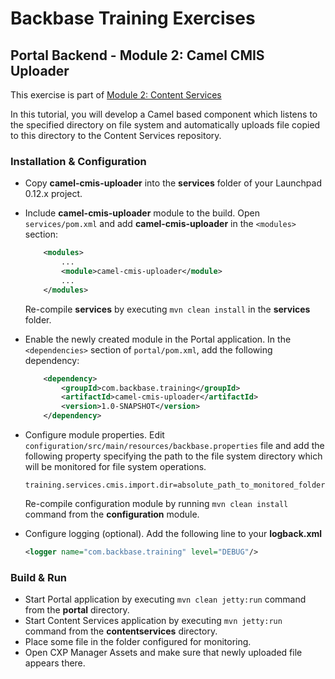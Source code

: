 # Backbase Training Exercises

## Portal Backend - Module 2: Camel CMIS Uploader

This exercise is part of [Module 2: Content Services](../../..)

In this tutorial, you will develop a Camel based component which listens to the specified directory on file system and automatically uploads file copied to this directory to the Content Services repository.

### Installation & Configuration

- Copy **camel-cmis-uploader** into the **services** folder of your Launchpad 0.12.x project.

- Include **camel-cmis-uploader** module to the build. Open `services/pom.xml` and add **camel-cmis-uploader** in the `<modules>` section:
	```xml
	    <modules>
	        ...	    
	        <module>camel-cmis-uploader</module>
	        ...
	    </modules>
	```	
	Re-compile **services** by executing `mvn clean install` in the **services** folder.
	
- Enable the newly created module in the Portal application. In the `<dependencies>` section of `portal/pom.xml`, add the following dependency:

	```xml
	    <dependency>
	        <groupId>com.backbase.training</groupId>
	        <artifactId>camel-cmis-uploader</artifactId>
	        <version>1.0-SNAPSHOT</version>
	    </dependency>
	```

- Configure module properties. Edit `configuration/src/main/resources/backbase.properties` file and add the following property specifying the path to the file system directory which will be monitored for file system operations.

  ```
  training.services.cmis.import.dir=absolute_path_to_monitored_folder
  ```

  Re-compile configuration module by running `mvn clean install` command from the **configuration** module.

- Configure logging (optional). Add the following line to your **logback.xml**

  ```xml
  <logger name="com.backbase.training" level="DEBUG"/>
  ```

### Build & Run

- Start Portal application by executing `mvn clean jetty:run` command from the **portal** directory.
- Start Content Services application by executing `mvn jetty:run` command from the **contentservices** directory.
- Place some file in the folder configured for monitoring. 
- Open CXP Manager Assets and make sure that newly uploaded file appears there.
